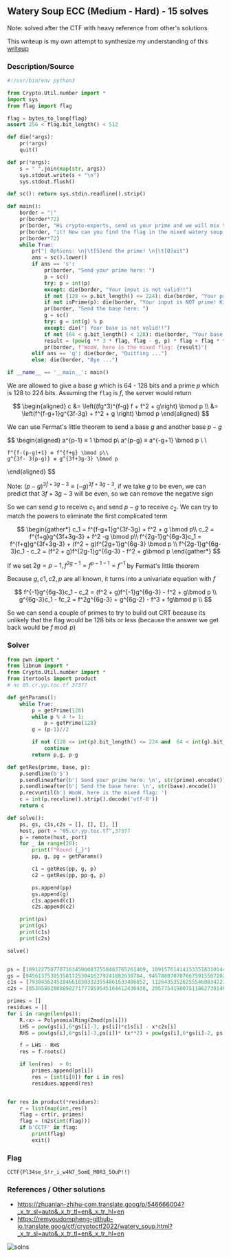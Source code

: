 ## Watery Soup ECC (Medium - Hard) - 15 solves

Note: solved after the CTF with heavy reference from other's solutions

This writeup is my own attempt to synthesize my understanding of this [writeup](https://zhuanlan-zhihu-com.translate.goog/p/546666004?_x_tr_sl=auto&_x_tr_tl=en&_x_tr_hl=en)

### Description/Source

```py
#!/usr/bin/env python3

from Crypto.Util.number import *
import sys
from flag import flag

flag = bytes_to_long(flag)
assert 256 < flag.bit_length() < 512

def die(*args):
	pr(*args)
	quit()

def pr(*args):
	s = " ".join(map(str, args))
	sys.stdout.write(s + "\n")
	sys.stdout.flush()

def sc(): return sys.stdin.readline().strip()

def main():
	border = "|"
	pr(border*72)
	pr(border, "Hi crypto-experts, send us your prime and we will mix the flag with ", border)
	pr(border, "it! Now can you find the flag in the mixed watery soup!? Good luck! ", border)
	pr(border*72)
	while True:
		pr("| Options: \n|\t[S]end the prime! \n|\t[Q]uit")
		ans = sc().lower()
		if ans == 's':
			pr(border, "Send your prime here: ")
			p = sc()
			try: p = int(p)
			except: die(border, "Your input is not valid!!")
			if not (128 <= p.bit_length() <= 224): die(border, "Your prime is out of bounds :(")
			if not isPrime(p): die(border, "Your input is NOT prime! Kidding me!?")
			pr(border, "Send the base here: ")
			g = sc()
			try: g = int(g) % p
			except: die("| Your base is not valid!!")
			if not (64 < g.bit_length() < 128): die(border, "Your base is too small!!")
			result = (pow(g ** 3 * flag, flag - g, p) * flag + flag * flag + g) % p
			pr(border, f"WooW, here is the mixed flag: {result}")
		elif ans == 'q': die(border, "Quitting ...")
		else: die(border, "Bye ...")

if __name__ == '__main__': main()
```

We are allowed to give a base $g$ which is 64 - 128 bits and a prime $p$ which is 128 to 224 bits. Assuming the `flag` is $f$, the server would return

$$
\begin{aligned}
    c &= \left((fg^3)^{f-g} f + f^2 + g\right) \bmod p \\
     &= \left(f^{f-g+1}g^{3f-3g} + f^2 + g \right) \bmod p
\end{aligned}
$$

We can use Fermat's little theorem to send a base $g$ and another base $p-g$

$$
\begin{aligned}
    a^{p-1} ≡ 1 \bmod p\\
    a^{p-g} ≡ a^{-g+1} \bmod p \\ \\

    f^{f-(p-g)+1} ≡ f^{f+g} \bmod p\\
    g^{3f- 3(p-g)} ≡ g^{3f+3g-3} \bmod p
\end{aligned}
$$

Note: $(p-g)^{3f+3g-3} ≡ (-g)^{3f+3g-3}$, if we take $g$ to be even, we can predict that $3f+3g-3$ will be even, so we can remove the negative sign

So we can send $g$ to receive $c_1$ and send $p-g$ to receive $c_2$. We can try to match the powers to eliminate the first complicated term

$$
\begin{gather*}
    c_1 = f^{f-g+1}g^{3f-3g} + f^2 + g \bmod p\\
    c_2 = f^{f+g}g^{3f+3g-3} + f^2 -g \bmod p\\
    f^{2g-1}g^{6g-3}c_1 = f^{f+g}g^{3f+3g-3} + (f^2 + g)f^{2g+1}g^{6g-3} \bmod p \\
    f^{2g-1}g^{6g-3}c_1 - c_2 = (f^2 + g)f^{2g-1}g^{6g-3}  - f^2 + g\bmod p
\end{gather*}
$$

If we set $2g = p-1, f^{2g-1} = f^{p-1-1} = f^{-1}$ by Fermat's little theorem

Because $g,c1,c2,p$ are all known, it turns into a univariate equation with $f$

$$
f^{-1}g^{6g-3}c_1 - c_2 = (f^2 + g)f^{-1}g^{6g-3}  - f^2 + g\bmod p \\
g^{6g-3}c_1 - fc_2 = f^2g^{6g-3} + g^{6g-2}  - f^3 + fg\bmod p \\
$$

So we can send a couple of primes to try to build out CRT because its unlikely that the flag would be 128 bits or less (because the answer we get back would be $f \bmod p$)

### Solver

```python
from pwn import *
from libnum import *
from Crypto.Util.number import *
from itertools import product
# nc 05.cr.yp.toc.tf 37377

def getParams():
    while True:
        p = getPrime(128)
        while p % 4 != 1:
            p = getPrime(128)
        g = (p-1)//2

        if not (128 <= int(p).bit_length() <= 224 and  64 < int(g).bit_length() < 128 and 2*g + 1 == p):
            continue
        return p,g, p-g

def getRes(prime, base, p):
    p.sendline(b'S')
    p.sendlineafter(b'| Send your prime here: \n', str(prime).encode())
    p.sendlineafter(b'| Send the base here: \n', str(base).encode())
    p.recvuntil(b'| WooW, here is the mixed flag: ')
    c = int(p.recvline().strip().decode('utf-8'))
    return c

def solve():
    ps, gs, c1s,c2s = [], [], [], []
    host, port = "05.cr.yp.toc.tf",37377
    p = remote(host, port)
    for _ in range(20):
        print(f"Round {_}")
        pp, g, pg = getParams()

        c1 = getRes(pp, g, p)
        c2 = getRes(pp, pp-g, p)

        ps.append(pp)
        gs.append(g)
        c1s.append(c1)
        c2s.append(c2)

    print(ps)
    print(gs)
    print(c1s)
    print(c2s)

solve()


ps = [189122750770716345060832558483765261409, 189157614141533518310144050881298491413, 314423930926420990340379752379783418313, 327932001194801205413693056006411264217, 320418503615392286449726579853353858613, 219765724954954896314480331996636117137, 265116422540484400257009326284244420593, 310938553349079772945773335497214618413, 305899273772530107943694689535683761361, 321296924242129358395867774007103742049, 327449103341902868998377185831156802109, 173115642911266271817070645416157666109, 171672836763328281223831050506543627537, 205401244883757703902918912418890042809, 249987617250477046425236535664922239777, 268860492144818573457319380530241941801, 317729860285166734371987867479421903949, 281988050374710655732917120508354222649, 194035720779228287915519872986366738449, 303170666560171648407471310623937985821]
gs = [94561375385358172530416279241882630704, 94578807070766759155072025440649245706, 157211965463210495170189876189891709156, 163966000597400602706846528003205632108, 160209251807696143224863289926676929306, 109882862477477448157240165998318058568, 132558211270242200128504663142122210296, 155469276674539886472886667748607309206, 152949636886265053971847344767841880680, 160648462121064679197933887003551871024, 163724551670951434499188592915578401054, 86557821455633135908535322708078833054, 85836418381664140611915525253271813768, 102700622441878851951459456209445021404, 124993808625238523212618267832461119888, 134430246072409286728659690265120970900, 158864930142583367185993933739710951974, 140994025187355327866458560254177111324, 97017860389614143957759936493183369224, 151585333280085824203735655311968992910]
c1s = [79304562451846618303323554861633486852, 112643535262555460834227915123617696577, 257870190767188438167001257458542653050, 65309662233198991619660116016919502966, 29472287739493747853350320832749602160, 184668051408180146504414179420410913383, 145893081058853054196569353457139280289, 144073798404070448087432273637856042836, 146684550042680681690177103138529259042, 131996612736065195535688244689017759264, 52058454499582608869990013427831682814, 57713321920321887697188422238143173008, 44354924502759783531074343711699298125, 178594695257661655818270605072386790773, 120812900949533861437167904217094333104, 66873073328828692587419097193048595961, 179606414310180914759829475254478011493, 136008060051205404690458545278417281795, 91767350892634951298669393288052736090, 3512898734308927295841643535115172537]
c2s = [85395882808898271777059545164412436438, 29577541900751186273814608979334897163, 80154854236870078978981709482408661149, 272996985960192376520122106864517199545, 293078420053436953976792139144891899732, 198625611998859221264090425054301586354, 193197268098353566469125147255343436177, 122876174504253187305523247159449903583, 197537349541832288207393969312098584269, 69680444957556389336305189731567258424, 91431680240005504192985816989205398508, 9135588543090050118619200015985611110, 98346399789104156441530117817225698634, 144158388328621038021947524451009467217, 27665671505768403374685766870371333779, 259243801244591756896749321044591484287, 59383869021345235256490374484872727722, 21547999223010659637810329517642879052, 87576216625646348352976653720076198456, 91731673358297809404221012993978651383]

primes = []
residues = []
for i in range(len(ps)):
    R.<x> = PolynomialRing(Zmod(ps[i]))
    LHS = pow(gs[i],6*gs[i]-3, ps[i])*c1s[i] - x*c2s[i]
    RHS = pow(gs[i],6*gs[i]-3,ps[i])* (x**2) + pow(gs[i],6*gs[i]-2, ps[i]) - x**3 + x*gs[i]

    f = LHS - RHS
    res = f.roots()

    if len(res)  > 0:
        primes.append(ps[i])
        res = [int(i[0]) for i in res]
        residues.append(res)


for res in product(*residues):
    r = list(map(int,res))
    flag = crt(r, primes)
    flag = (n2s(int(flag)))
    if b'CCTF' in flag:
        print(flag)
        exit()
```

### Flag

```
CCTF{Pl34se_S!r_i_w4N7_5omE_M0R3_5OuP!!}
```

### References / Other solutions

- https://zhuanlan-zhihu-com.translate.goog/p/546666004?_x_tr_sl=auto&_x_tr_tl=en&_x_tr_hl=en
- https://remyoudompheng-github-io.translate.goog/ctf/cryptoctf2022/watery_soup.html?_x_tr_sl=auto&_x_tr_tl=en&_x_tr_hl=en

![solns](./other.png)
